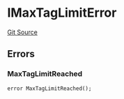 # IMaxTagLimitError
[Git Source](https://github.com/thrackle-io/tron/blob/873b14e2bfb8e3c0ec1e8bf0bb215076bd1e60ce/src/common/IErrors.sol)


## Errors
### MaxTagLimitReached

```solidity
error MaxTagLimitReached();
```

